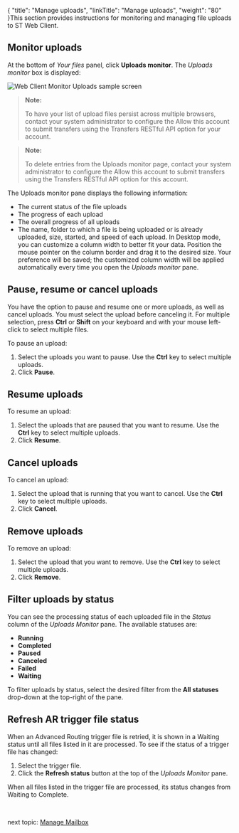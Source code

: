 {
    "title": "Manage uploads",
    "linkTitle": "Manage uploads",
    "weight": "80"
}This section provides instructions for monitoring and managing file uploads to ST Web Client.

## Monitor uploads

At the bottom of *Your files* panel, click **Uploads monitor**. The *Uploads monitor* box is displayed:

<img src="/Images/SecureTransport/WC_Uploads_monitor.png" class="maxWidth" alt="Web Client Monitor Uploads sample screen" />

> **Note:**
>
> To have your list of upload files persist across multiple browsers, contact your system administrator to configure the Allow this account to submit transfers using the Transfers RESTful API option for your account.

> **Note:**
>
> To delete entries from the Uploads monitor page, contact your system administrator to configure the Allow this account to submit transfers using the Transfers RESTful API option for this account.

The Uploads monitor pane displays the following information:

-   The current status of the file uploads
-   The progress of each upload
-   The overall progress of all uploads
-   The name, folder to which a file is being uploaded or is already uploaded, size, started, and speed of each upload. In Desktop mode, you can customize a column width to better fit your data. Position the mouse pointer on the column border and drag it to the desired size. Your preference will be saved; the customized column width will be applied automatically every time you open the *Uploads monitor* pane.

## Pause, resume or cancel uploads

You have the option to pause and resume one or more uploads, as well as cancel uploads. You must select the upload before canceling it. For multiple selection,
press **Ctrl** or **Shift** on your keyboard and with your mouse left-click to select multiple files.

To pause an upload:

1.  Select the uploads you want to pause. Use the **Ctrl** key to select multiple uploads.
2.  Click **Pause**.

## Resume uploads

To resume an upload:

1.  Select the uploads that are paused that you want to resume. Use the **Ctrl** key to select multiple uploads.
2.  Click **Resume**.

## Cancel uploads

To cancel an upload:

1.  Select the upload that is running that you want to cancel. Use the **Ctrl** key to select multiple uploads.
2.  Click **Cancel**.

## Remove uploads

To remove an upload:

1.  Select the upload that you want to remove. Use the **Ctrl** key to select multiple uploads.
2.  Click **Remove**.

## Filter uploads by status

You can see the processing status of each uploaded file in the *Status* column of the *Uploads Monitor* pane. The available statuses are: 

-   **Running**
-   **Completed**
-   **Paused**
-   **Canceled**
-   **Failed**
-   **Waiting**

To filter uploads by status, select the desired filter from the **All statuses** drop-down at the top-right of the pane.

## Refresh AR trigger file status

When an <span class="mc-variable my_project_variables.Advanced_Routing variable">Advanced Routing</span> trigger file is retried, it is shown in a Waiting status until all files listed in it are processed. To see if the status of a trigger file has changed:

1.  Select the trigger file.
2.  Click the **Refresh status** button at the top of the *Uploads Monitor* pane.

When all files listed in the trigger file are processed, its status changes from Waiting to Complete.

 

next topic: [Manage Mailbox](../../03-manage_mail)
